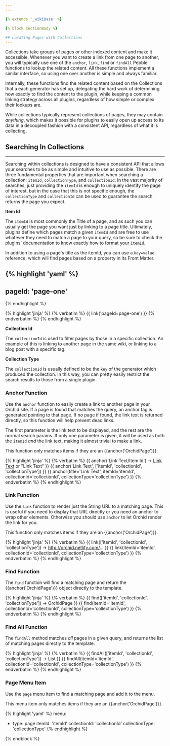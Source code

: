 ```yaml
---
---

{% extends '_wikiBase' %}

{% block sectionBody %}

## Locating Pages with Collections
---
```


Collections take groups of pages or other indexed content and make it accessible. Whenever you want to create a link 
from one page to another, you will typically use one of the `anchor`, `link`, `find` or `findAll` Pebble functions to 
lookup the related content. All these functions implement a similar interface, so using one over another is simple and 
always familiar. 

Internally, these functions find the related content based on the Collections that a each generator has set up, 
delegating the hard work of determining how exactly to find the content to the plugin, while keeping a common linking 
strategy across all plugins, regardless of how simple or complex their lookups are.

While collections typically represent collections of pages, they may contain _anything_, which makes it possible for
plugins to easily open up access to its data in a decoupled fashion with a consistent API, regardless of what it is 
collecting.

## Searching In Collections
---

Searching within collections is designed to have a consistent API that allows your searches to be as simple and 
intuitive to use as possible. There are three fundamental properties that are important when searching a collection: 
`itemId`, `collectionType`, and `collectionId`. In the vast majority of searches, just providing the `itemId` is enough 
to uniquely identify the page of interest, but in the case that this is not specific enough, the `collectionType` and 
`collectionId` can be used to guarantee the search returns the page you expect. 

**Item Id**

The `itemId` is most commonly the Title of a page, and as such you can usually get the page you want just by linking to
a page title. Ultimately, plugins define which pages match a given `itemId` and are free to use whatever they need to 
match a page to your query, so be sure to check the plugins' documentation to know exactly how to format your `itemId`. 

In addition to using a page's title as the itemId, you can use a `key=value` reference, which will find pages based on 
a property in its Front Matter. 

{% highlight 'yaml' %}
---
pageId: 'page-one'
---
{% endhighlight %}

{% highlight 'jinja' %}
{% verbatim %}
{{ link('pageId=page-one') }}
{% endverbatim %}
{% endhighlight %}

**Collection Id**

The `collectionId` is used to filter pages by those in a specific collection. An example of this is linking to another
page in the same wiki, or linking to a blog post with a specific tag.

**Collection Type**

The `collectionId` is usually defined to be the `key` of the generator which produced the collection. In this way, you
can pretty easily restrict the search results to those from a single plugin.  

### Anchor Function

Use the `anchor` function to easily create a link to another page in your Orchid site. If a page is found that matches
the query, an anchor tag is generated pointing to that page. If no page if found, the link text is returned directly, 
so this function will help prevent dead links.

The first parameter is the link text to be displayed, and the rest are the normal search params. If only one parameter
is given, it will be used as both the `itemId` _and_ the link text, making it almost trivial to make a link.

This function only matches items if they are an {{anchor('OrchidPage')}}.

{% highlight 'jinja' %}
{% verbatim %}
{{ anchor('Link Text/Item Id') -> <a href="...">Link Text</a> or "Link Text" }}
{{ anchor('Link Text', ['itemId', 'collectionId', 'collectionType']) }}
{{ anchor(title='Link Text', itemId='itemId', collectionId='collectionId', collectionType='collectionType') }}
{% endverbatim %}
{% endhighlight %}

### Link Function

Use the `link` function to render just the String URL to a matching page. This is useful if you need to display that URL 
directly or you need an anchor to wrap other elements. Otherwise you should use `anchor` to let Orchid render the link
for you. 

This function only matches items if they are an {{anchor('OrchidPage')}}.

{% highlight 'jinja' %}
{% verbatim %}
{{ link(['itemId', 'collectionId', 'collectionType']) -> http://orchid.netlify.com/... }}
{{ link(itemId='itemId', collectionId='collectionId', collectionType='collectionType') }}
{% endverbatim %}
{% endhighlight %}

### Find Function

The `find` function will find a matching page and return the {{anchor('OrchidPage')}} object directly to the template.

{% highlight 'jinja' %}
{% verbatim %}
{{ find(['itemId', 'collectionId', 'collectionType']) -> OrchidPage }}
{{ find(itemId='itemId', collectionId='collectionId', collectionType='collectionType') }}
{% endverbatim %}
{% endhighlight %}

### Find All Function

The `findAll` method matches _all_ pages in a given query, and returns the list of matching pages directly to the 
template.

{% highlight 'jinja' %}
{% verbatim %}
{{ findAll(['itemId', 'collectionId', 'collectionType']) -> List<OrchidPage> }}
{{ findAll(itemId='itemId', collectionId='collectionId', collectionType='collectionType') }}
{% endverbatim %}
{% endhighlight %}

### Page Menu Item

Use the `page` menu item to find a matching page and add it to the menu. 

This menu item only matches items if they are an {{anchor('OrchidPage')}}.

{% highlight 'yaml' %}
menu: 
  - type: page
    itemId: 'itemId'
    collectionId: 'collectionId'
    collectionType: 'collectionType'
{% endhighlight %}

{% endblock %}
